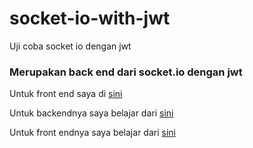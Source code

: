 # socket-io-with-jwt
Uji coba socket io dengan jwt
### Merupakan back end dari socket.io dengan jwt

Untuk front end saya di [sini](https://github.com/junaidy-johm/socket-io-with-jwt-react)

Untuk backendnya saya belajar dari [sini](https://github.com/ankitkarna99/chat-cosey-back)

Untuk front endnya saya belajar dari [sini](https://github.com/ankitkarna99/chat-cosey-front)